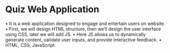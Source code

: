 # Quiz Web Application
•	It is a web application designed to engage and entertain users on website.
•	First, we will design HTML structure, then we’ll design the user interface using CSS, later we will add JS.
•	Here JS allows us to dynamically generate content, validate user inputs, and provide interactive feedback.
•	HTML, CSS, JavaScript.
